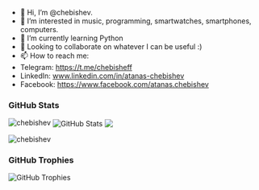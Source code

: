 - 👋 Hi, I’m @chebishev.
- 👀 I’m interested in music, programming, smartwatches, smartphones, computers.
- 🌱 I’m currently learning Python
- 💞️ Looking to collaborate on whatever I can be useful :)
- 📫 How to reach me: 
- Telegram: https://t.me/chebisheff
- LinkedIn: www.linkedin.com/in/atanas-chebishev
- Facebook: https://www.facebook.com/atanas.chebishev

### GitHub Stats
<img src="https://komarev.com/ghpvc/?username=chebishev&label=Profile%20views&color=0e75b6&style=flat" alt="chebishev" />
<img align="center" src="https://github-readme-stats.vercel.app/api?username=chebishev&count_private=true&show_icons=true&include_all_commits=true&hide_border=true&hide=contribs" alt="GitHub Stats" />
<img align="center" src="https://github-readme-stats.vercel.app/api/top-langs/?username=chebishev&layout=compact&hide_border=true" />

<p><img align="center" src="https://github-readme-streak-stats.herokuapp.com/?user=chebishev&" alt="chebishev" /></p>

### GitHub Trophies

<img align="center" src="https://github-profile-trophy.vercel.app/?username=chebishev&rank=-C,-B" alt="GitHub Trophies" />


<!---
chebishev/chebishev is a ✨ special ✨ repository because its `README.md` (this file) appears on your GitHub profile.
You can click the Preview link to take a look at your changes.
--->
